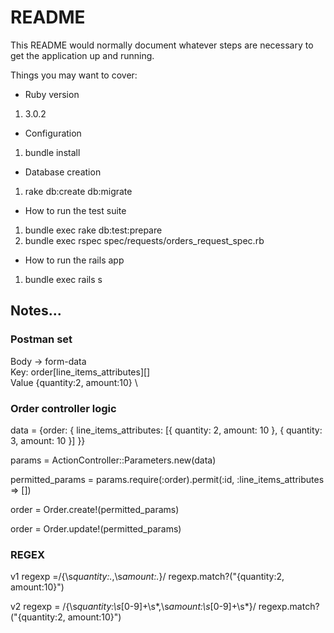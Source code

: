 # README

This README would normally document whatever steps are necessary to get the
application up and running.

Things you may want to cover:

* Ruby version

1. 3.0.2

* Configuration

1. bundle install

* Database creation

1. rake db:create db:migrate

* How to run the test suite

1. bundle exec rake db:test:prepare
2. bundle exec rspec spec/requests/orders_request_spec.rb

* How to run the rails app

1. bundle exec rails s

## Notes...

### Postman set

Body -> form-data \
Key: order[line_items_attributes][] \
Value {quantity:2, amount:10} \

### Order controller logic 

data = {order: { line_items_attributes: [{ quantity: 2, amount: 10 }, { quantity: 3, amount: 10 }] }}

params = ActionController::Parameters.new(data)

permitted_params = params.require(:order).permit(:id, :line_items_attributes => [])

order = Order.create!(permitted_params)

order = Order.update!(permitted_params)

### REGEX
 
v1
regexp =/\{\s*quantity:.*,\s*amount:.*}/
regexp.match?("{quantity:2, amount:10}")

v2
regexp = /\{\s*quantity:\s*[0-9]+\s*,\s*amount:\s*[0-9]+\s*}/
regexp.match?("{quantity:2, amount:10}")

